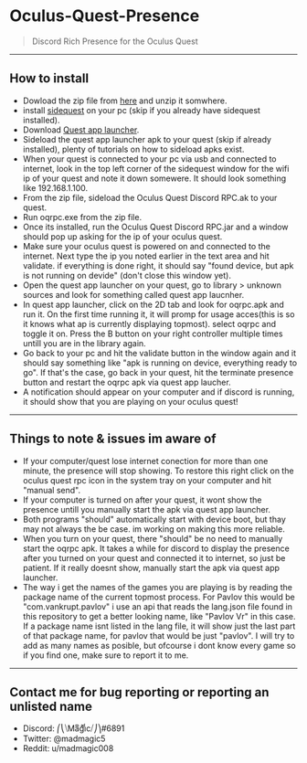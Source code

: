 # Oculus-Quest-Presence

> Discord Rich Presence for the Oculus Quest

---

## How to install

- Dowload the zip file from <a href="https://github.com/madmagic007/Oculus-Quest-Presence/releases/tag/2.0" target="_blank">here</a> and unzip it somwhere.
- install <a href="https://sidequestvr.com/#/download" target="_blank">sidequest</a> on your pc (skip if you already have sidequest installed).
- Download <a href="https://github.com/tverona1/QuestAppLauncher/releases/tag/v0.10.2" target="_blank">Quest app launcher</a>.
- Sideload the quest app launcher apk to your quest (skip if already installed), plenty of tutorials on how to sideload apks exist.
- When your quest is connected to your pc via usb and connected to internet, look in the top left corner of the sidequest window for the wifi ip of your quest and note it down somewere. It should look something like 192.168.1.100.
- From the zip file, sideload the Oculus Quest Discord RPC.ak to your quest.
- Run oqrpc.exe from the zip file.
- Once its installed, run the Oculus Quest Discord RPC.jar and a window should pop up asking for the ip of your oculus quest.
- Make sure your oculus quest is powered on and connected to the internet. Next type the ip you noted earlier in the text area and hit validate. if everything is done right, it should say "found device, but apk is not running on devide" (don't close this window yet).
- Open the quest app launcher on your quest, go to library > unknown sources and look for something called quest app laucnher.
- In quest app launcher, click on the 2D tab and look for oqrpc.apk and run it. On the first time running it, it will promp for usage acces(this is so it knows what ap is currently displaying topmost). select oqrpc and toggle it on. Press the B button on your right controller multiple times untill you are in the library again.
- Go back to your pc and hit the validate button in the window again and it should say something like "apk is running on device, everything ready to go". If that's the case, go back in your quest, hit the terminate presence button and restart the oqrpc apk via quest app laucher.
- A notification should appear on your computer and if discord is running, it should show that you are playing on your oculus quest!
  
---

##  Things to note & issues im aware of

- If your computer/quest lose internet conection for more than one minute, the presence will stop showing. To restore this right click on the oculus quest rpc icon in the system tray on your computer and hit "manual send".
- If your computer is turned on after your quest, it wont show the presence untill you manually start the apk via quest app launcher.
- Both programs "should" automatically start with device boot, but thay may not always the be case. im working on making this more reliable.
- When you turn on your quest, there "should" be no need to manually start the oqrpc apk. It takes a while for discord to display the presence after you turned on your quest and connected it to internet, so just be patient. If it really doesnt show, manually start the apk via quest app launcher.
- The way i get the names of the games you are playing is by reading the package name of the current topmost process. For Pavlov this would be "com.vankrupt.pavlov" i use an api that reads the lang.json file found in this repository to get a better looking name, like "Pavlov Vr" in this case. If a package name isnt listed in the lang file, it will show just the last part of that package name, for pavlov that would be just "pavlov". I will try to add as many names as posible, but ofcourse i dont know every game so if you find one, make sure to report it to me.

---

## Contact me for bug reporting or reporting an unlisted name

- Discord: ⎛⎝⧹Maͫgͣiͩc⧸⎠⎞#6891
- Twitter: @madmagic5
- Reddit: u/madmagic008
